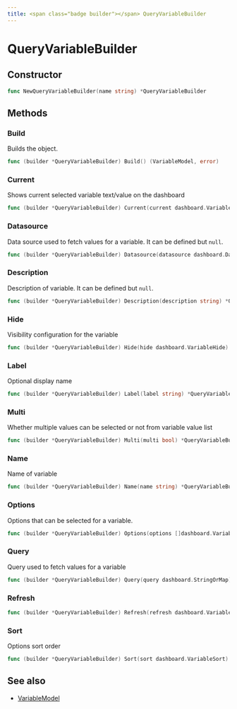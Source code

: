 ```yaml
---
title: <span class="badge builder"></span> QueryVariableBuilder
---
```

# <span class="badge builder"></span> QueryVariableBuilder

## Constructor

```go
func NewQueryVariableBuilder(name string) *QueryVariableBuilder
```
## Methods

### <span class="badge object-method"></span> Build

Builds the object.

```go
func (builder *QueryVariableBuilder) Build() (VariableModel, error)
```

### <span class="badge object-method"></span> Current

Shows current selected variable text/value on the dashboard

```go
func (builder *QueryVariableBuilder) Current(current dashboard.VariableOption) *QueryVariableBuilder
```

### <span class="badge object-method"></span> Datasource

Data source used to fetch values for a variable. It can be defined but `null`.

```go
func (builder *QueryVariableBuilder) Datasource(datasource dashboard.DataSourceRef) *QueryVariableBuilder
```

### <span class="badge object-method"></span> Description

Description of variable. It can be defined but `null`.

```go
func (builder *QueryVariableBuilder) Description(description string) *QueryVariableBuilder
```

### <span class="badge object-method"></span> Hide

Visibility configuration for the variable

```go
func (builder *QueryVariableBuilder) Hide(hide dashboard.VariableHide) *QueryVariableBuilder
```

### <span class="badge object-method"></span> Label

Optional display name

```go
func (builder *QueryVariableBuilder) Label(label string) *QueryVariableBuilder
```

### <span class="badge object-method"></span> Multi

Whether multiple values can be selected or not from variable value list

```go
func (builder *QueryVariableBuilder) Multi(multi bool) *QueryVariableBuilder
```

### <span class="badge object-method"></span> Name

Name of variable

```go
func (builder *QueryVariableBuilder) Name(name string) *QueryVariableBuilder
```

### <span class="badge object-method"></span> Options

Options that can be selected for a variable.

```go
func (builder *QueryVariableBuilder) Options(options []dashboard.VariableOption) *QueryVariableBuilder
```

### <span class="badge object-method"></span> Query

Query used to fetch values for a variable

```go
func (builder *QueryVariableBuilder) Query(query dashboard.StringOrMap) *QueryVariableBuilder
```

### <span class="badge object-method"></span> Refresh

```go
func (builder *QueryVariableBuilder) Refresh(refresh dashboard.VariableRefresh) *QueryVariableBuilder
```

### <span class="badge object-method"></span> Sort

Options sort order

```go
func (builder *QueryVariableBuilder) Sort(sort dashboard.VariableSort) *QueryVariableBuilder
```

## See also

 * <span class="badge object-type-struct"></span> [VariableModel](./object-VariableModel.md)
